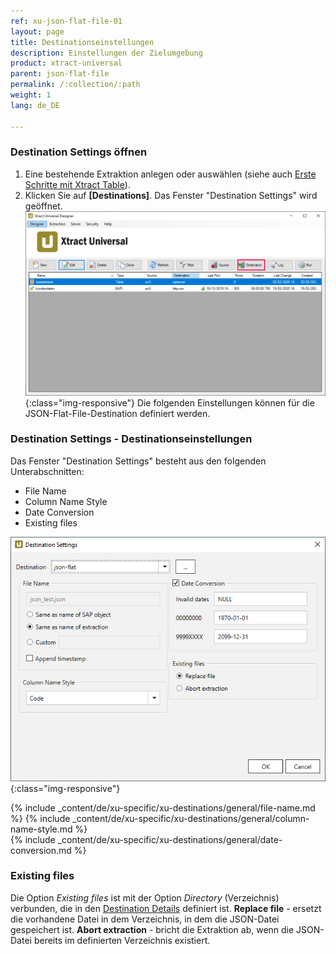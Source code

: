 ```yaml
---
ref: xu-json-flat-file-01
layout: page
title: Destinationseinstellungen
description: Einstellungen der Zielumgebung
product: xtract-universal
parent: json-flat-file
permalink: /:collection/:path
weight: 1
lang: de_DE

---
```

### Destination Settings öffnen

1. Eine bestehende Extraktion anlegen oder auswählen (siehe auch [Erste Schritte mit Xtract Table](./erste-schritte-mit-table/eine-neue-extraktion-anlegen)).
2. Klicken Sie auf **[Destinations]**. Das Fenster "Destination Settings" wird geöffnet.
![Destination-settings](/img/content/xu/xu_designer_destination.png){:class="img-responsive"}
Die folgenden Einstellungen können für die JSON-Flat-File-Destination definiert werden. 
  
### Destination Settings - Destinationseinstellungen
Das Fenster "Destination Settings" besteht aus den folgenden Unterabschnitten:
- File Name
- Column Name Style
- Date Conversion
- Existing files

![XU_flatfile_JSON_Destination](/img/content/xu/json/XU_flatfile_JSON_Destination.png){:class="img-responsive"}

{% include _content/de/xu-specific/xu-destinations/general/file-name.md %}
{% include _content/de/xu-specific/xu-destinations/general/column-name-style.md %}        
{% include _content/de/xu-specific/xu-destinations/general/date-conversion.md %}

### Existing files
Die Option *Existing files* ist mit der Option *Directory* (Verzeichnis) verbunden, die in den [Destination Details](./json-flat-file) definiert ist.
**Replace file** - ersetzt die vorhandene Datei in dem Verzeichnis, in dem die JSON-Datei gespeichert ist.
**Abort extraction** - bricht die Extraktion ab, wenn die JSON-Datei bereits im definierten Verzeichnis existiert.